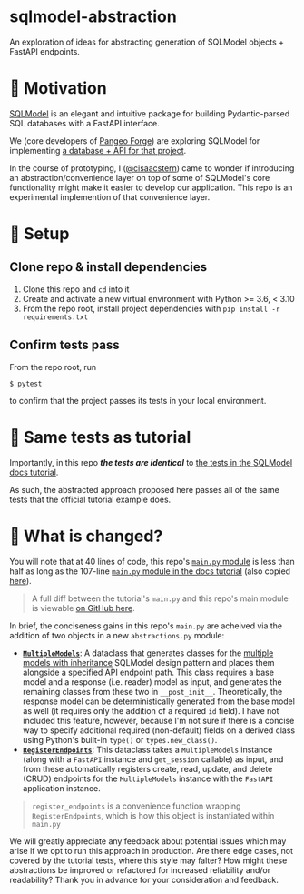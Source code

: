 # sqlmodel-abstraction

An exploration of ideas for abstracting generation of SQLModel objects + FastAPI endpoints.

# 🤩 Motivation

[SQLModel](https://sqlmodel.tiangolo.com) is an elegant and intuitive package for building Pydantic-parsed SQL databases with a FastAPI interface.

We (core developers of [Pangeo Forge](https://pangeo-forge.readthedocs.io/en/latest/)) are exploring SQLModel for implementing [a database + API for that project](https://github.com/pangeo-forge/roadmap/pull/31).

In the course of prototyping, I ([@cisaacstern](https://github.com/cisaacstern)) came to wonder if introducing an abstraction/convenience layer on top of some of SQLModel's core functionality might make it easier to develop our application. This repo is an experimental implemention of that convenience layer. 

# 🔧 Setup

## Clone repo & install dependencies

1. Clone this repo and `cd` into it
2. Create and activate a new virtual environment with Python >= 3.6, < 3.10 
3. From the repo root, install project dependencies with `pip install -r requirements.txt`

## Confirm tests pass

From the repo root, run

```
$ pytest
```

to confirm that the project passes its tests in your local environment.

# 🤝 Same tests as tutorial

Importantly, in this repo _**the tests are identical**_ to [the tests in the SQLModel docs tutorial](https://sqlmodel.tiangolo.com/tutorial/fastapi/tests/#add-the-rest-of-the-tests).

As such, the abstracted approach proposed here passes all of the same tests that the official tutorial example does.

# 📝 What is changed?

You will note that at 40 lines of code, this repo's [`main.py` module](https://github.com/cisaacstern/sqlmodel-abstraction/blob/main/project/main.py) is less than half as long as the 107-line [`main.py` module in the docs tutorial](https://sqlmodel.tiangolo.com/tutorial/fastapi/tests/#fastapi-application) (also copied [here](https://github.com/cisaacstern/sqlmodel-abstraction/blob/baseline/project/main.py)).

> A full diff between the tutorial's `main.py` and this repo's main module is viewable [on GitHub here](https://github.com/cisaacstern/sqlmodel-abstraction/compare/baseline..main#diff-31264996fec2c210ab27c184fa7c2e98c35b245010e68cfacdb381f28121e7b9).

In brief, the conciseness gains in this repo's `main.py` are acheived via the addition of two objects in a new `abstractions.py` module:

- [**`MultipleModels`**](https://github.com/cisaacstern/sqlmodel-abstraction/blob/5909147685612c3a29faebcfb0332911d47a94ca/project/abstractions.py#L13): A dataclass that generates classes for the [multiple models with inheritance](https://sqlmodel.tiangolo.com/tutorial/fastapi/multiple-models/#multiple-models-with-inheritance) SQLModel design pattern and places them alongside a specified API endpoint path. This class requires a base model and a response (i.e. reader) model as input, and generates the remaining classes from these two in `__post_init__`. Theoretically, the response model can be deterministically generated from the base model as well (it requires only the addition of a required `id` field). I have not included this feature, however, because I'm not sure if there is a concise way to specify additional required (non-default) fields on a derived class using Python's built-in `type()` or `types.new_class()`.
- [**`RegisterEndpoints`**](https://github.com/cisaacstern/sqlmodel-abstraction/blob/5909147685612c3a29faebcfb0332911d47a94ca/project/abstractions.py#L129): This dataclass takes a `MultipleModels` instance (along with a `FastAPI` instance and `get_session` callable) as input, and from these automatically registers create, read, update, and delete (CRUD) endpoints for the `MultipleModels` instance with the `FastAPI` application instance.

> `register_endpoints` is a convenience function wrapping `RegisterEndpoints`, which is how this object is instantiated within `main.py`

We will greatly appreciate any feedback about potential issues which may arise if we opt to run this approach in production. Are there edge cases, not covered by the tutorial tests, where this style may falter? How might these abstractions be improved or refactored for increased reliability and/or readability? Thank you in advance for your consideration and feedback.
